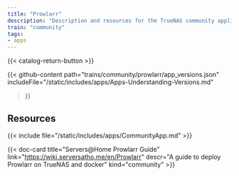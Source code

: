 ```yaml
---
title: "Prowlarr"
description: "Description and resources for the TrueNAS community application called Prowlarr."
train: "community"
tags:
- apps
---
```


{{< catalog-return-button >}}

{{< github-content 
    path="trains/community/prowlarr/app_versions.json"
	includeFile="/static/includes/apps/Apps-Understanding-Versions.md"
>}}

## Resources

{{< include file="/static/includes/apps/CommunityApp.md" >}}

<!-- {{< include file="/static/includes/apps/CommunityPleaseExpand.md" >}} -->

<div class="docs-sections">

{{< doc-card title="Servers@Home Prowlarr Guide" link="https://wiki.serversatho.me/en/Prowlarr" descr="A guide to deploy Prowlarr on TrueNAS and docker" kind="community" >}}

</div>
